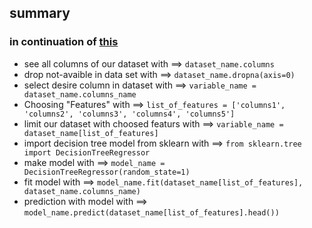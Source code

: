 ## summary
### in continuation of [this](https://github.com/ACM-Summer-Of-Code-2024/AI-Group7-NoName/blob/main/Assignments%20No.2%20(Basic%20Data%20Exploration%20)/summary.md)
+ see all columns of our dataset with ==> `dataset_name.columns`
+ drop not-avaible in data set with ==> `dataset_name.dropna(axis=0)`
+ select desire column in dataset with ==> `variable_name = dataset_name.columns_name`
+ Choosing "Features" with ==> `list_of_features = ['columns1', 'columns2', 'columns3', 'columns4', 'columns5']`
+ limit our dataset with choosed featurs with ==> `variable_name = dataset_name[list_of_features]`
+ import decision tree model from sklearn with ==> `from sklearn.tree import DecisionTreeRegressor`
+ make model with ==> `model_name = DecisionTreeRegressor(random_state=1)`
+ fit model with ==> `model_name.fit(dataset_name[list_of_features], dataset_name.columns_name)`
+ prediction with model with ==> `model_name.predict(dataset_name[list_of_features].head())`
